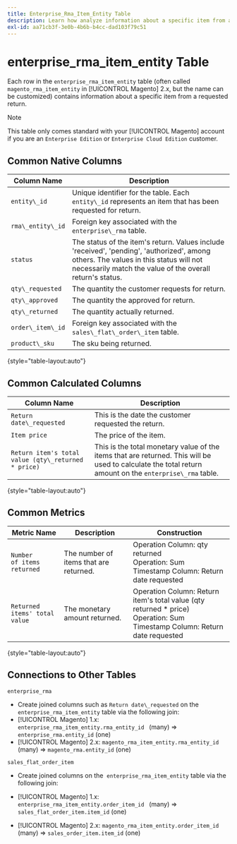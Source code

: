 ```yaml
---
title: Enterprise_Rma_Item_Entity Table
description: Learn how analyze information about a specific item from a requested return.
exl-id: aa71cb3f-3e0b-4b6b-b4cc-dad103f79c51
---
```

# enterprise_rma_item_entity Table

Each row in the `enterprise_rma_item_entity` table (often called `magento_rma_item_entity` in [!UICONTROL Magento] 2.x, but the name can be customized) contains information about a specific item from a requested return. 

>[!NOTE]
>
>This table only comes standard with your [!UICONTROL Magento] account if you are an `Enterprise Edition` or `Enterprise Cloud Edition` customer.

## Common Native Columns

|**Column Name**|**Description**|
|---|---|
|`entity\_id`|Unique identifier for the table. Each `entity\_id` represents an item that has been requested for return.|
|`rma\_entity\_id`|Foreign key associated with the `enterprise\_rma` table.|
|`status`|The status of the item's return. Values include 'received', 'pending', 'authorized', among others. The values in this status will not necessarily match the value of the overall return's status.|
|`qty\_requested`|The quantity the customer requests for return.|
|`qty\_approved`|The quantity the approved for return.|
|`qty\_returned`|The quantity actually returned.|
|`order\_item\_id`|Foreign key associated with the `sales\_flat\_order\_item` table.|
|`product\_sku`|The sku being returned.|

{style="table-layout:auto"}

## Common Calculated Columns

|**Column Name**|**Description**|
|---|---|
|`Return date\_requested`|This is the date the customer requested the return.|
|`Item price`|The price of the item.|
|`Return item's total value (qty\_returned * price)`|This is the total monetary value of the items that are returned. This will be used to calculate the total return amount on the `enterprise\_rma` table.|

{style="table-layout:auto"}

## Common Metrics

|**Metric Name**|**Description**|**Construction**|
|---|---|---|
|`Number of items returned`|The number of items that are returned.|Operation Column: qty returned<br>Operation: Sum<br>Timestamp Column: Return date requested |
|`Returned items' total value`|The monetary amount returned. |Operation Column: Return item's total value (qty returned * price)<br>Operation: Sum<br>Timestamp Column: Return date requested|

{style="table-layout:auto"}

## Connections to Other Tables

`enterprise_rma`

* Create joined columns such as `Return date\_requested` on the `enterprise_rma_item_entity` table via the following join:
* [!UICONTROL Magento] 1.x: `enterprise_rma_item_entity.rma_entity_id ` (many) => `enterprise_rma.entity_id` (one)
* [!UICONTROL Magento] 2.x: `magento_rma_item_entity.rma_entity_id ` (many) => `magento_rma.entity_id` (one)

`sales_flat_order_item`

* Create joined columns on the  `enterprise_rma_item_entity` table via the following join:

* [!UICONTROL Magento] 1.x: `enterprise_rma_item_entity.order_item_id ` (many) => `sales_flat_order_item.item_id` (one)
* [!UICONTROL Magento] 2.x: `magento_rma_item_entity.order_item_id ` (many) => `sales_order_item.item_id` (one)
